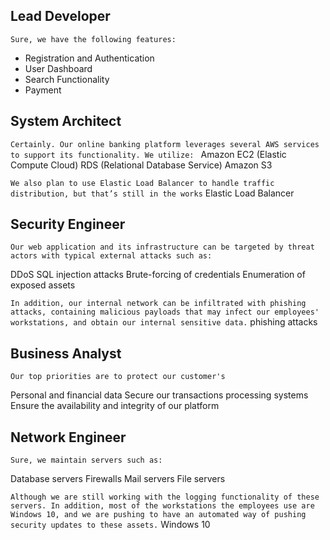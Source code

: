
## Lead Developer 
`Sure, we have the following features:`

* Registration and Authentication
* User Dashboard
* Search Functionality
* Payment


## System Architect
`Certainly. Our online banking platform leverages several AWS services to support its functionality. We utilize: ` 
Amazon EC2 (Elastic Compute Cloud)
RDS (Relational Database Service)
Amazon S3

`We also plan to use Elastic Load Balancer to handle traffic distribution, but that’s still in the works`
Elastic Load Balancer


## Security Engineer
`Our web application and its infrastructure can be targeted by threat actors with typical external attacks such as: `

DDoS
SQL injection attacks
Brute-forcing of credentials
Enumeration of exposed assets

`In addition, our internal network can be infiltrated with phishing attacks, containing malicious payloads that may infect our employees' workstations, and obtain our internal sensitive data.`
phishing attacks


## Business Analyst
`Our top priorities are to protect our customer's`

Personal and financial data
Secure our transactions processing systems
Ensure the availability and integrity of our platform


## Network Engineer
`Sure, we maintain servers such as:`

Database servers
Firewalls
Mail servers
File servers

`Although we are still working with the logging functionality of these servers. In addition, most of the workstations the employees use are Windows 10, and we are pushing to have an automated way of pushing security updates to these assets.`
Windows 10